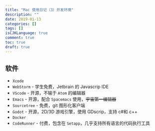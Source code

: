 ```yaml
---
title: "Mac 使用日记（3）开发环境"
description: ""
date: 2019-01-13
categories: []
tags: []
isCJKLanguage: true
comment: true
toc: true
draft: true
---
```


## 软件

- `Xcode`
- `WebStorm` - 学生免费，Jetbrain 的 Javascrip IDE
- `VScode` - 开源，不输于 `Atom` 的编辑器
- `Emacs` - 开源，配合 `Spacemacs` 使用，~~宇宙第一编辑器~~
- `Sourcetree` - 免费，git 图形化客户端
- `Godot` - 开源，2D/3D 游戏引擎，使用 GDscrip，支持 c#和 c++
- `Docker`
- `CodeRunner` - 付费，包含在 `Setapp`，几乎支持所有语言的代码执行工具
